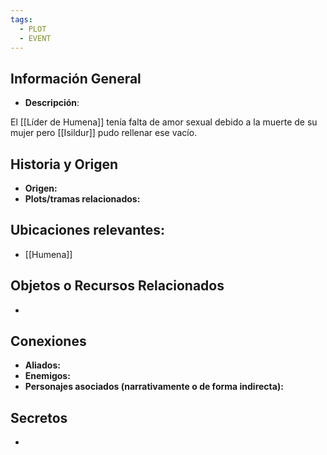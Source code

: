 ```yaml
---
tags:
  - PLOT
  - EVENT
---
```

## Información General 
- **Descripción**: 

El [[Líder de Humena]] tenía falta de amor sexual debido a la muerte de su mujer pero [[Isildur]] pudo rellenar ese vacío.

## Historia y Origen 
- **Origen:** 
- **Plots/tramas relacionados:** 

## Ubicaciones relevantes:
- [[Humena]]

## Objetos o Recursos Relacionados 
- 

## Conexiones 
- **Aliados:** 
- **Enemigos:**
- **Personajes asociados (narrativamente o de forma indirecta):** 

## Secretos
- 